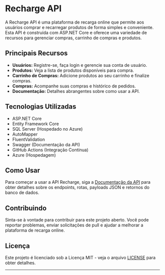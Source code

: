 # Recharge API

A Recharge API é uma plataforma de recarga online que permite aos usuários comprar e recarregar produtos de forma simples e conveniente. Esta API é construída com ASP.NET Core e oferece uma variedade de recursos para gerenciar compras, carrinho de compras e produtos.

## Principais Recursos

- **Usuários:** Registre-se, faça login e gerencie sua conta de usuário.
- **Produtos:** Veja a lista de produtos disponíveis para compra.
- **Carrinho de Compras:** Adicione produtos ao seu carrinho e finalize compras.
- **Compras:** Acompanhe suas compras e histórico de pedidos.
- **Documentação:** Detalhes abrangentes sobre como usar a API.

## Tecnologias Utilizadas

- ASP.NET Core
- Entity Framework Core
- SQL Server (Hospedado no Azure)
- AutoMapper
- FluentValidation
- Swagger (Documentação da API)
- GitHub Actions (Integração Contínua)
- Azure (Hospedagem)

## Como Usar

Para começar a usar a API Recharge, siga a [Documentação da API](https://github.com/HigorLP/RechargeAPI/wiki/01.-Home) para obter detalhes sobre os endpoints, rotas, payloads JSON e retornos do banco de dados.

## Contribuindo

Sinta-se à vontade para contribuir para este projeto aberto. Você pode reportar problemas, enviar solicitações de pull e ajudar a melhorar a plataforma de recarga online.

## Licença

Este projeto é licenciado sob a Licença MIT - veja o arquivo [LICENSE](LICENSE) para obter detalhes.

---
